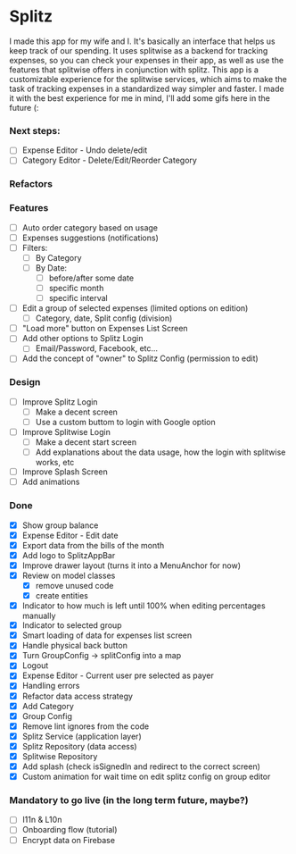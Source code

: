 # Splitz
I made this app for my wife and I. It's basically an interface that helps us keep track of our spending.
It uses splitwise as a backend for tracking expenses, so you can check your expenses in their app, as well as use the features that splitwise offers in conjunction with splitz.
This app is a customizable experience for the splitwise services, which aims to make the task of tracking expenses in a standardized way simpler and faster.
I made it with the best experience for me in mind, I'll add some gifs here in the future (:

### Next steps:
- [ ] Expense Editor - Undo delete/edit
- [ ] Category Editor - Delete/Edit/Reorder Category

### Refactors

### Features
- [ ] Auto order category based on usage
- [ ] Expenses suggestions (notifications)
- [ ] Filters:
  - [ ] By Category
  - [ ] By Date:
    - [ ] before/after some date
    - [ ] specific month
    - [ ] specific interval
- [ ] Edit a group of selected expenses (limited options on edition)
  - [ ] Category, date, Split config (division)
- [ ] "Load more" button on Expenses List Screen
- [ ] Add other options to Splitz Login
  - [ ] Email/Password, Facebook, etc...
- [ ] Add the concept of "owner" to Splitz Config (permission to edit)

### Design
- [ ] Improve Splitz Login
  - [ ] Make a decent screen
  - [ ] Use a custom buttom to login with Google option
- [ ] Improve Splitwise Login
  - [ ] Make a decent start screen
  - [ ] Add explanations about the data usage, how the login with splitwise works, etc
- [ ] Improve Splash Screen
- [ ] Add animations

### Done
- [x] Show group balance
- [x] Expense Editor - Edit date
- [x] Export data from the bills of the month
- [x] Add logo to SplitzAppBar
- [x] Improve drawer layout (turns it into a MenuAnchor for now)
- [x] Review on model classes
  - [x] remove unused code
  - [x] create entities
- [x] Indicator to how much is left until 100% when editing percentages manually
- [x] Indicator to selected group
- [x] Smart loading of data for expenses list screen
- [x] Handle physical back button
- [x] Turn GroupConfig -> splitConfig into a map
- [x] Logout
- [x] Expense Editor - Current user pre selected as payer
- [x] Handling errors
- [x] Refactor data access strategy
- [x] Add Category
- [x] Group Config
- [x] Remove lint ignores from the code
- [x] Splitz Service (application layer)
- [x] Splitz Repository (data access)
- [x] Splitwise Repository
- [x] Add splash (check isSignedIn and redirect to the correct screen)
- [x] Custom animation for wait time on edit splitz config on group editor

### Mandatory to go live (in the long term future, maybe?)
- [ ] I11n & L10n
- [ ] Onboarding flow (tutorial)
- [ ] Encrypt data on Firebase
